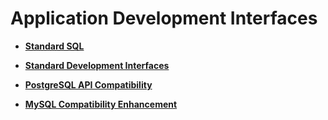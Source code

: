 # Application Development Interfaces<a name="EN-US_TOPIC_0000001138582817"></a>

-   **[Standard SQL](standard-sql.md)**  

-   **[Standard Development Interfaces](standard-development-interfaces.md)**  

-   **[PostgreSQL API Compatibility](postgresql-api-compatibility.md)**  

-   **[MySQL Compatibility Enhancement](mysql-compatibility-enhancement.md)**  
